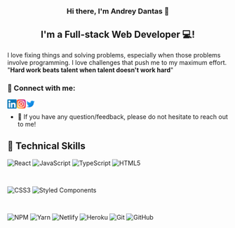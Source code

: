 <h3 align="center">
Hi there, I'm Andrey Dantas 👋
</h3>

<h2 align="center">
I'm a Full-stack Web Developer 💻!
</h2> 

I love fixing things and solving problems, especially when those problems involve programming. I love challenges that push me to my maximum effort. "**Hard work beats talent when talent doesn't work hard**"

### 🤝 Connect with me:

<a href="https://www.linkedin.com/in/andreydantasvf/"><img align="left" src="https://raw.githubusercontent.com/andreydantasvf/andreydantasvf/8d134c7522f978af6cd97c89fbcc43225ad7f44a/images/linkedin.svg" alt="Andrey Dantas | LinkedIn" width="21px"/></a>
<a href="https://instagram.com/andreydantasvf"><img align="left" src="https://raw.githubusercontent.com/andreydantasvf/andreydantasvf/8d134c7522f978af6cd97c89fbcc43225ad7f44a/images/instagram.svg" alt="Andrey Dantas | Instagram" width="21px"/></a>
<a href="https://twitter.com/andreydantasvf"><img align="left" src="https://raw.githubusercontent.com/andreydantasvf/andreydantasvf/add096bffe2e648d3ad7fc1076d412cb7d366f62/images/twitter.svg" alt="Andrey Dantas | Twitter" width="21px"/></a>
</br>
- 💬 If you have any question/feedback, please do not hesitate to reach out to me!

## 💼 Technical Skills

![React](https://img.shields.io/badge/react-%2320232a.svg?style=for-the-badge&logo=react&logoColor=%2361DAFB)
![JavaScript](https://img.shields.io/badge/javascript-%23323330.svg?style=for-the-badge&logo=javascript&logoColor=%23F7DF1E)
![TypeScript](https://img.shields.io/badge/typescript-%23007ACC.svg?style=for-the-badge&logo=typescript&logoColor=white)
![HTML5](https://img.shields.io/badge/html5-%23E34F26.svg?style=for-the-badge&logo=html5&logoColor=white)

</br>

![CSS3](https://img.shields.io/badge/css3-%231572B6.svg?style=for-the-badge&logo=css3&logoColor=white)
![Styled Components](https://img.shields.io/badge/styled--components-DB7093?style=for-the-badge&logo=styled-components&logoColor=white)

</br>

![NPM](https://img.shields.io/badge/NPM-%23000000.svg?style=for-the-badge&logo=npm&logoColor=white)
![Yarn](https://img.shields.io/badge/yarn-%232C8EBB.svg?style=for-the-badge&logo=yarn&logoColor=white)
![Netlify](https://img.shields.io/badge/netlify-%23000000.svg?style=for-the-badge&logo=netlify&logoColor=#00C7B7)
![Heroku](https://img.shields.io/badge/heroku-%23430098.svg?style=for-the-badge&logo=heroku&logoColor=white)
![Git](https://img.shields.io/badge/git-%23F05033.svg?style=for-the-badge&logo=git&logoColor=white)
![GitHub](https://img.shields.io/badge/github-%23121011.svg?style=for-the-badge&logo=github&logoColor=white)

